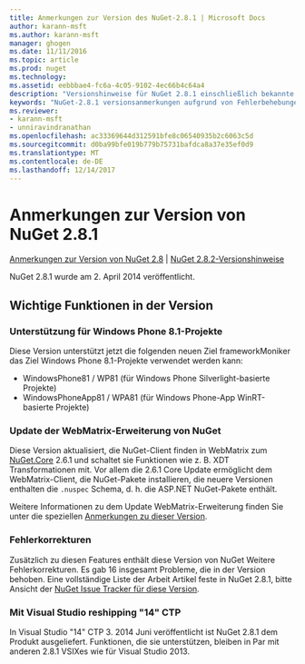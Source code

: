 ```yaml
---
title: Anmerkungen zur Version des NuGet-2.8.1 | Microsoft Docs
author: karann-msft
ms.author: karann-msft
manager: ghogen
ms.date: 11/11/2016
ms.topic: article
ms.prod: nuget
ms.technology: 
ms.assetid: eebbbae4-fc6a-4c05-9102-4ec66b4c64a4
description: "Versionshinweise für NuGet 2.8.1 einschließlich bekannte Probleme, Fehlerbehebungen, Funktionen und Archivierung von dcrs Design."
keywords: "NuGet-2.8.1 versionsanmerkungen aufgrund von Fehlerbehebungen, bekannte Probleme, zusätzliche Funktionen, Archivierung von dcrs Design"
ms.reviewer:
- karann-msft
- unniravindranathan
ms.openlocfilehash: ac33369644d312591bfe8c06540935b2c6063c5d
ms.sourcegitcommit: d0ba99bfe019b779b75731bafdca8a37e35ef0d9
ms.translationtype: MT
ms.contentlocale: de-DE
ms.lasthandoff: 12/14/2017
---
```

# <a name="nuget-281-release-notes"></a>Anmerkungen zur Version von NuGet 2.8.1

[Anmerkungen zur Version von NuGet 2.8](../release-notes/nuget-2.8.md) | [NuGet 2.8.2-Versionshinweise](../release-notes/nuget-2.8.2.md)

NuGet 2.8.1 wurde am 2. April 2014 veröffentlicht.

## <a name="notable-features-in-the-release"></a>Wichtige Funktionen in der Version

### <a name="support-for-windows-phone-81-projects"></a>Unterstützung für Windows Phone 8.1-Projekte
Diese Version unterstützt jetzt die folgenden neuen Ziel frameworkMoniker das Ziel Windows Phone 8.1-Projekte verwendet werden kann:

* WindowsPhone81 / WP81 (für Windows Phone Silverlight-basierte Projekte)
* WindowsPhoneApp81 / WPA81 (für Windows Phone-App WinRT-basierte Projekte)

### <a name="update-of-the-nuget-webmatrix-extension"></a>Update der WebMatrix-Erweiterung von NuGet
Diese Version aktualisiert, die NuGet-Client finden in WebMatrix zum [NuGet.Core](https://www.nuget.org/packages/Nuget.Core/2.6.1) 2.6.1 und schaltet sie Funktionen wie z. B. XDT Transformationen mit. Vor allem die 2.6.1 Core Update ermöglicht dem WebMatrix-Client, die NuGet-Pakete installieren, die neuere Versionen enthalten die `.nuspec` Schema, d. h. die ASP.NET NuGet-Pakete enthält.

Weitere Informationen zu dem Update WebMatrix-Erweiterung finden Sie unter die speziellen [Anmerkungen zu dieser Version](../release-notes/nuget-2.6.1-for-WebMatrix.md).

### <a name="bug-fixes"></a>Fehlerkorrekturen
Zusätzlich zu diesen Features enthält diese Version von NuGet Weitere Fehlerkorrekturen. Es gab 16 insgesamt Probleme, die in der Version behoben. Eine vollständige Liste der Arbeit Artikel feste in NuGet 2.8.1, bitte Ansicht der [NuGet Issue Tracker für diese Version](https://nuget.codeplex.com/workitem/list/advanced?keyword=&status=All&type=All&priority=All&release=NuGet%202.8.1&assignedTo=All&component=All&sortField=LastUpdatedDate&sortDirection=Descending&page=0&reasonClosed=All).

### <a name="reshipping-with-visual-studio-14-ctp"></a>Mit Visual Studio reshipping "14" CTP
In Visual Studio "14" CTP 3. 2014 Juni veröffentlicht ist NuGet 2.8.1 dem Produkt ausgeliefert. Funktionen, die sie unterstützen, bleiben in Par mit anderen 2.8.1 VSIXes wie für Visual Studio 2013.
